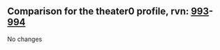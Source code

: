 ## Comparison for the theater0 profile, rvn: [993](https://github.com/PRO100KatYT/FortniteProfileRevisions/tree/main/profiles/theater0/993%20theater0.json)-[994](https://github.com/PRO100KatYT/FortniteProfileRevisions/tree/main/profiles/theater0/994%20theater0.json)

No changes
